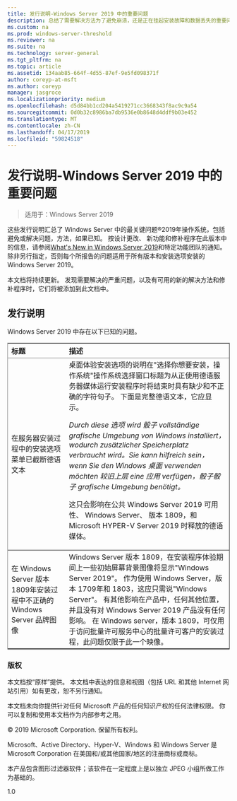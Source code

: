 ```yaml
---
title: 发行说明-Windows Server 2019 中的重要问题
description: 总结了需要解决方法为了避免崩溃，还是正在挂起安装故障和数据丢失的重要问题
ms.custom: na
ms.prod: windows-server-threshold
ms.reviewer: na
ms.suite: na
ms.technology: server-general
ms.tgt_pltfrm: na
ms.topic: article
ms.assetid: 134aab85-664f-4d55-87ef-9e5fd098371f
author: coreyp-at-msft
ms.author: coreyp
manager: jasgroce
ms.localizationpriority: medium
ms.openlocfilehash: d5d84bb1cd204a5419271cc3668343f8ac9c9a54
ms.sourcegitcommit: 0d0b32c8986ba7db9536e0b8648d4ddf9b03e452
ms.translationtype: MT
ms.contentlocale: zh-CN
ms.lasthandoff: 04/17/2019
ms.locfileid: "59824518"
---
```

# <a name="release-notes---important-issues-in-windows-server-2019"></a>发行说明-Windows Server 2019 中的重要问题

>适用于：Windows Server 2019

这些发行说明汇总了 Windows Server 中的最关键问题&reg;2019年操作系统，包括避免或解决问题，方法，如果已知。 按设计更改、 新功能和修补程序在此版本中的信息，请参阅[What's New in Windows Server 2019](whats-new-19.md)和特定功能团队的通知。 除非另行指定，否则每个所报告的问题适用于所有版本和安装选项安装的 Windows Server 2019。  

本文档将持续更新。 发现需要解决的严重问题，以及有可用的新的解决方法和修补程序时，它们将被添加到此文档中。  
  
## <a name="release-notes"></a>发行说明
Windows Server 2019 中存在以下已知的问题。 
<table border="1" rules="rows">
  <thead align="left" valign="middle">
    <tr>
      <th>标题</th>
      <th>描述</th>
    </tr>
  </thead>
  <tbody align="left" valign="middle">
    <tr>
      <td>在服务器安装过程中的安装选项菜单已截断德语文本</td>
      <td>桌面体验安装选项的说明在"选择你想要安装，操作系统"操作系统选择窗口标题为从正使用德语服务器媒体运行安装程序时将结束时具有缺少和不正确的字符句子。 下面是完整德语文本，它应显示。  
      <br/>
      <p><i>Durch diese 选项 wird 骰子 vollständige grafische Umgebung von Windows installiert，wodurch zusätzlicher Speicherplatz verbraucht wird。Sie kann hilfreich sein，wenn Sie den Windows 桌面 verwenden möchten 较旧上层 eine 应用 verfügen，骰子骰子 grafische Umgebung benötigt。</i> </p>
      <p>这只会影响在公共 Windows Server 2019 可用性、 Windows Server、 版本 1809，和 Microsoft HYPER-V Server 2019 时释放的德语媒体。</p></td>
    </tr>
    <tr>
      <td>在 Windows Server 版本 1809年安装过程中不正确的 Windows Server 品牌图像  </td>
      <td>Windows Server 版本 1809，在安装程序体验期间上一些初始屏幕背景图像将显示"Windows Server 2019"。  作为使用 Windows Server，版本 1709年和 1803，这应只需说"Windows Server"。  有其他影响在产品中，任何其他位置，并且没有对 Windows Server 2019 产品没有任何影响。  在 Windows server，版本 1809，可仅用于访问批量许可服务中心的批量许可客户的安装过程，此问题仅限于此一个映像。  
      </td>
    </tr>
  </tbody>
</table>


### <a name="copyright"></a>版权  
本文档按“原样”提供。 本文档中表达的信息和视图（包括 URL 和其他 Internet 网站引用）如有更改，恕不另行通知。  

本文档未向你提供针对任何 Microsoft 产品的任何知识产权的任何法律权限。 你可以复制和使用本文档作为内部参考之用。  

&copy; 2019 Microsoft Corporation. 保留所有权利。  

Microsoft、Active Directory、Hyper-V、Windows 和 Windows Server 是 Microsoft Corporation 在美国和/或其他国家/地区的注册商标或商标。  

本产品包含图形过滤器软件；该软件在一定程度上是以独立 JPEG 小组所做工作为基础的。  


1.0  
